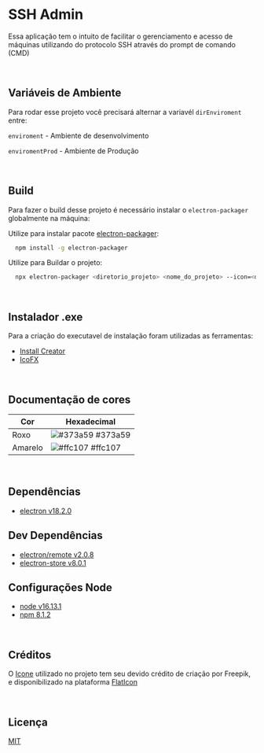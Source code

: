 
# SSH Admin

Essa aplicação tem o intuito de facilitar o gerenciamento e acesso de máquinas utilizando do protocolo SSH através do prompt de comando (CMD)

<br>

## Variáveis de Ambiente

Para rodar esse projeto você precisará alternar a variavél `dirEnviroment` entre:

`enviroment` - Ambiente de desenvolvimento

`enviromentProd` - Ambiente de Produção

<br>

## Build

Para fazer o build desse projeto é necessário instalar o `electron-packager` globalmente na máquina:

Utilize para instalar pacote [electron-packager](https://www.npmjs.com/package/electron-packager):

```bash
  npm install -g electron-packager
```

Utilize para Buildar o projeto:

```bash
  npx electron-packager <diretorio_projeto> <nome_do_projeto> --icon=<diretorio/icone> --out=dist --platform=win32 --arch=x64
```

<br>

## Instalador .exe

Para a criação do executavel de instalação foram utilizadas as ferramentas:

* [Install Creator](https://install-creator.br.uptodown.com/windows)
* [IcoFX](https://icofx.ro/)

<br>

## Documentação de cores

| Cor               | Hexadecimal                                                      |
| ----------------- | ---------------------------------------------------------------- |
| Roxo              | ![#373a59](https://via.placeholder.com/10/373a59?text=+) #373a59 |
| Amarelo           | ![#ffc107](https://via.placeholder.com/10/ffc107?text=+) #ffc107 |

<br>

## Dependências

* [electron v18.2.0](https://www.electronjs.org/releases/stable#18.2.0)

## Dev Dependências

* [electron/remote v2.0.8](https://www.npmjs.com/package/@electron/remote)
* [electron-store v8.0.1](https://www.npmjs.com/package/electron-store)


## Configurações Node

* [node v16.13.1](https://nodejs.org/en/)
* [npm 8.1.2](https://nodejs.org/en/)

<br>

## Créditos

O [Icone](https://www.flaticon.com/free-icon/ssh_5136897?term=ssh&page=1&position=2&page=1&position=2&related_id=5136897&origin=tag) utilizado no projeto tem seu devido crédito de criação por Freepik, e disponibilizado na plataforma [FlatIcon](https://www.flaticon.com/)

<br>

## Licença

[MIT](https://choosealicense.com/licenses/mit/)

